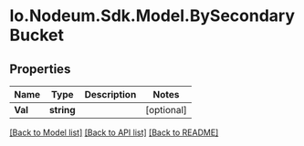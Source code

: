 # Io.Nodeum.Sdk.Model.BySecondaryBucket
## Properties

Name | Type | Description | Notes
------------ | ------------- | ------------- | -------------
**Val** | **string** |  | [optional] 

[[Back to Model list]](../README.md#documentation-for-models) [[Back to API list]](../README.md#documentation-for-api-endpoints) [[Back to README]](../README.md)

